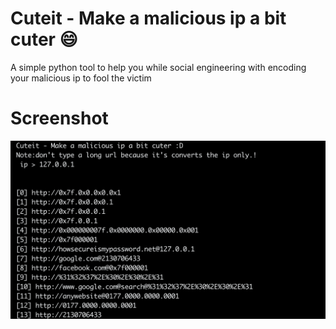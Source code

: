 # Cuteit - Make a malicious ip a bit cuter :smile:
A simple python tool to help you while social engineering with encoding your malicious ip to fool the victim
# Screenshot
![alt img](https://github.com/D4Vinci/Cuteit/blob/master/Screenshot.PNG)
